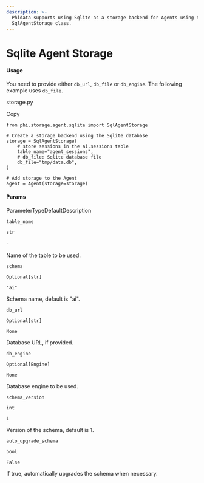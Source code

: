 ```yaml
---
description: >-
  Phidata supports using Sqlite as a storage backend for Agents using the
  SqlAgentStorage class.
---
```


# Sqlite Agent Storage

#### Usage <a href="#usage" id="usage"></a>

You need to provide either `db_url`, `db_file` or `db_engine`. The following example uses `db_file`.

storage.py

Copy

```
from phi.storage.agent.sqlite import SqlAgentStorage

# Create a storage backend using the Sqlite database
storage = SqlAgentStorage(
    # store sessions in the ai.sessions table
    table_name="agent_sessions",
    # db_file: Sqlite database file
    db_file="tmp/data.db",
)

# Add storage to the Agent
agent = Agent(storage=storage)
```

#### [​](https://docs.phidata.com/storage/sqlite#params)Params <a href="#params" id="params"></a>

ParameterTypeDefaultDescription

`table_name`

`str`

\-

Name of the table to be used.

`schema`

`Optional[str]`

`"ai"`

Schema name, default is "ai".

`db_url`

`Optional[str]`

`None`

Database URL, if provided.

`db_engine`

`Optional[Engine]`

`None`

Database engine to be used.

`schema_version`

`int`

`1`

Version of the schema, default is 1.

`auto_upgrade_schema`

`bool`

`False`

If true, automatically upgrades the schema when necessary.
